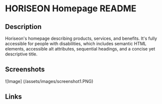 # HORISEON Homepage README

## Description
Horiseon's homepage describing products, services, and benefits. It's fully accessible for people with disabilities, which includes semantic HTML elements, accessible alt attributes, sequential headings, and a concise yet descriptive title.

## Screenshots
![Image] (/assets/images/screenshot1.PNG)

## Links